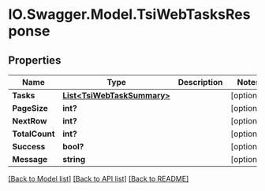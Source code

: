 # IO.Swagger.Model.TsiWebTasksResponse
## Properties

Name | Type | Description | Notes
------------ | ------------- | ------------- | -------------
**Tasks** | [**List&lt;TsiWebTaskSummary&gt;**](TsiWebTaskSummary.md) |  | [optional] 
**PageSize** | **int?** |  | [optional] 
**NextRow** | **int?** |  | [optional] 
**TotalCount** | **int?** |  | [optional] 
**Success** | **bool?** |  | [optional] 
**Message** | **string** |  | [optional] 

[[Back to Model list]](../README.md#documentation-for-models) [[Back to API list]](../README.md#documentation-for-api-endpoints) [[Back to README]](../README.md)


